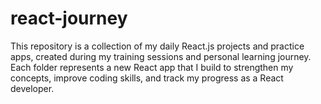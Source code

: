 # react-journey
This repository is a collection of my daily React.js projects and practice apps, created during my training sessions and personal learning journey. Each folder represents a new React app that I build to strengthen my concepts, improve coding skills, and track my progress as a React developer.
